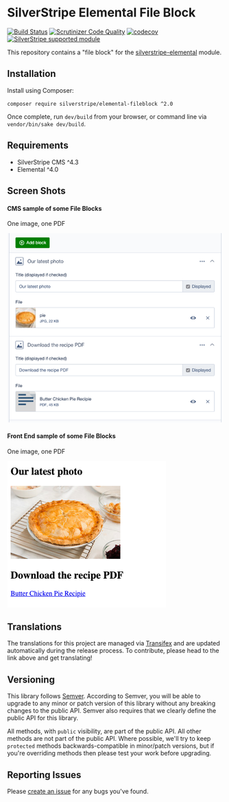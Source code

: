 # SilverStripe Elemental File Block

[![Build Status](http://img.shields.io/travis/silverstripe/silverstripe-elemental-fileblock.svg?style=flat)](https://travis-ci.org/silverstripe/silverstripe-elemental-fileblock)
[![Scrutinizer Code Quality](https://scrutinizer-ci.com/g/silverstripe/silverstripe-elemental-fileblock/badges/quality-score.png?b=master)](https://scrutinizer-ci.com/g/silverstripe/silverstripe-elemental-fileblock/?branch=master)
[![codecov](https://codecov.io/gh/silverstripe/silverstripe-elemental-fileblock/branch/master/graph/badge.svg)](https://codecov.io/gh/silverstripe/silverstripe-elemental-fileblock)
[![SilverStripe supported module](https://img.shields.io/badge/silverstripe-supported-0071C4.svg)](https://www.silverstripe.org/software/addons/silverstripe-commercially-supported-module-list/)

This repository contains a "file block" for the [silverstripe-elemental](https://github.com/dnadesign/silverstripe-elemental) module.

## Installation

Install using Composer:

```
composer require silverstripe/elemental-fileblock ^2.0
```

Once complete, run `dev/build` from your browser, or command line via `vendor/bin/sake dev/build`.

## Requirements

* SilverStripe CMS ^4.3
* Elemental ^4.0

## Screen Shots

#### CMS sample of some File Blocks
One image, one PDF

![CMS sample of some File Blocks](./readme-images/example-cms.png)

#### Front End sample of some File Blocks
One image, one PDF

![Front End sample of some File Blocks](./readme-images/example-frontend.png)

## Translations

The translations for this project are managed via [Transifex](https://www.transifex.com/silverstripe/silverstripe-elemental-fileblock)
and are updated automatically during the release process. To contribute, please head to the link above and get
translating!

## Versioning

This library follows [Semver](http://semver.org). According to Semver, you will be able to upgrade to any minor or patch version of this library without any breaking changes to the public API. Semver also requires that we clearly define the public API for this library.

All methods, with `public` visibility, are part of the public API. All other methods are not part of the public API. Where possible, we'll try to keep `protected` methods backwards-compatible in minor/patch versions, but if you're overriding methods then please test your work before upgrading.

## Reporting Issues

Please [create an issue](http://github.com/silverstripe/silverstripe-elemental-fileblock/issues/new) for any bugs you've found.
